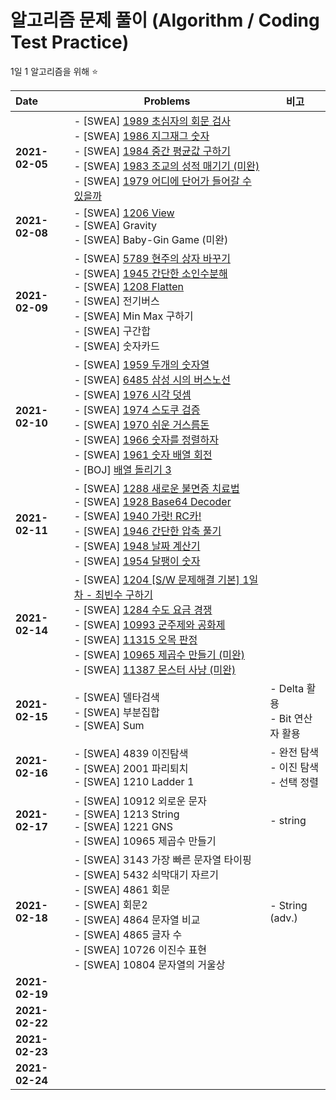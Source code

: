# **알고리즘** 문제 풀이 (Algorithm / Coding Test Practice)
1일 1 알고리즘을 위해 :star:

| Date           | Problems                                                     | 비고                                          |
| :------------- | ------------------------------------------------------------ | --------------------------------------------- |
| **2021-02-05** | - [SWEA] <a href="https://swexpertacademy.com/main/code/problem/problemDetail.do?problemLevel=2&contestProbId=AV5PyTLqAf4DFAUq&categoryId=AV5PyTLqAf4DFAUq&categoryType=CODE&problemTitle=&orderBy=FIRST_REG_DATETIME&selectCodeLang=ALL&select-1=2&pageSize=10&pageIndex=1">1989 초심자의 회문 검사</a><br />- [SWEA] <a href="https://swexpertacademy.com/main/code/problem/problemDetail.do?problemLevel=2&contestProbId=AV5PxmBqAe8DFAUq&categoryId=AV5PxmBqAe8DFAUq&categoryType=CODE&problemTitle=&orderBy=FIRST_REG_DATETIME&selectCodeLang=ALL&select-1=2&pageSize=10&pageIndex=1">1986 지그재그 숫자</a><br />- [SWEA] <a href="https://swexpertacademy.com/main/code/problem/problemDetail.do?problemLevel=2&contestProbId=AV5Pw_-KAdcDFAUq&categoryId=AV5Pw_-KAdcDFAUq&categoryType=CODE&problemTitle=&orderBy=FIRST_REG_DATETIME&selectCodeLang=ALL&select-1=2&pageSize=10&pageIndex=1">1984 중간 평균값 구하기</a><br />- [SWEA] <a href="https://swexpertacademy.com/main/code/problem/problemDetail.do?problemLevel=2&contestProbId=AV5PwGK6AcIDFAUq&categoryId=AV5PwGK6AcIDFAUq&categoryType=CODE&problemTitle=&orderBy=FIRST_REG_DATETIME&selectCodeLang=ALL&select-1=2&pageSize=10&pageIndex=1">1983 조교의 성적 매기기 (미완)</a><br />- [SWEA] <a href="https://swexpertacademy.com/main/code/problem/problemDetail.do?problemLevel=2&contestProbId=AV5PuPq6AaQDFAUq&categoryId=AV5PuPq6AaQDFAUq&categoryType=CODE&problemTitle=&orderBy=FIRST_REG_DATETIME&selectCodeLang=ALL&select-1=2&pageSize=10&pageIndex=1">1979 어디에 단어가 들어갈 수 있을까</a> |                                               |
| **2021-02-08** | - [SWEA] <a href="https://swexpertacademy.com/main/code/problem/problemDetail.do?contestProbId=AV134DPqAA8CFAYh&categoryId=AV134DPqAA8CFAYh&categoryType=CODE&problemTitle=1206&orderBy=FIRST_REG_DATETIME&selectCodeLang=ALL&select-1=&pageSize=10&pageIndex=1">1206 View</a><br />- [SWEA] Gravity<br />- [SWEA] Baby-Gin Game (미완) |                                               |
| **2021-02-09** | - [SWEA] <a href="https://swexpertacademy.com/main/talk/solvingClub/problemView.do?contestProbId=AWYygN36Qn8DFAVm&solveclubId=AXb6Hvx6u1QDFARR&problemBoxTitle=210209_Day_2&problemBoxCnt=6&probBoxId=AXeD276KVsoDFAS5">5789 현주의 상자 바꾸기</a><br />- [SWEA] <a href="https://swexpertacademy.com/main/talk/solvingClub/problemView.do?solveclubId=AXb6Hvx6u1QDFARR&contestProbId=AV5Pl0Q6ANQDFAUq&probBoxId=AXeD276KVsoDFAS5&type=PROBLEM&problemBoxTitle=210209_Day_2&problemBoxCnt=6">1945 간단한 소인수분해</a><br />- [SWEA] <a href="https://swexpertacademy.com/main/code/problem/problemDetail.do?contestProbId=AV139KOaABgCFAYh&categoryId=AV139KOaABgCFAYh&categoryType=CODE&problemTitle=1208&orderBy=FIRST_REG_DATETIME&selectCodeLang=ALL&select-1=&pageSize=10&pageIndex=1">1208 Flatten</a><br />- [SWEA] 전기버스<br />- [SWEA] Min Max 구하기<br />- [SWEA] 구간합<br />- [SWEA] 숫자카드 |                                               |
| **2021-02-10** | - [SWEA] <a href="https://swexpertacademy.com/main/talk/solvingClub/problemView.do?solveclubId=AXb6Hvx6u1QDFARR&contestProbId=AV5PpoFaAS4DFAUq&probBoxId=AXeJnWBqTBwDFAS5+&type=PROBLEM&problemBoxTitle=210210_Day_3&problemBoxCnt=++2+">1959 두개의 숫자열</a><br />- [SWEA] <a href="https://swexpertacademy.com/main/talk/solvingClub/problemView.do?solveclubId=AXb6Hvx6u1QDFARR&contestProbId=AWczm7QaACgDFAWn&probBoxId=AXeJnWBqTBwDFAS5+&type=PROBLEM&problemBoxTitle=210210_Day_3&problemBoxCnt=++2+">6485 삼성 시의 버스노선</a><br />- [SWEA] <a href="https://swexpertacademy.com/main/code/problem/problemDetail.do?problemLevel=2&contestProbId=AV5PttaaAZIDFAUq&categoryId=AV5PttaaAZIDFAUq&categoryType=CODE&problemTitle=&orderBy=FIRST_REG_DATETIME&selectCodeLang=ALL&select-1=2&pageSize=10&pageIndex=2">1976 시각 덧셈</a><br />- [SWEA] <a href="https://swexpertacademy.com/main/code/problem/problemDetail.do?problemLevel=2&contestProbId=AV5Psz16AYEDFAUq&categoryId=AV5Psz16AYEDFAUq&categoryType=CODE&problemTitle=&orderBy=FIRST_REG_DATETIME&selectCodeLang=ALL&select-1=2&pageSize=10&pageIndex=2">1974 스도쿠 검증</a><br />- [SWEA] <a href="https://swexpertacademy.com/main/code/problem/problemDetail.do?problemLevel=2&contestProbId=AV5PsIl6AXIDFAUq&categoryId=AV5PsIl6AXIDFAUq&categoryType=CODE&problemTitle=&orderBy=FIRST_REG_DATETIME&selectCodeLang=ALL&select-1=2&pageSize=10&pageIndex=2">1970 쉬운 거스름돈</a><br />- [SWEA] <a href="https://swexpertacademy.com/main/code/problem/problemDetail.do?problemLevel=2&contestProbId=AV5PrmyKAWEDFAUq&categoryId=AV5PrmyKAWEDFAUq&categoryType=CODE&problemTitle=&orderBy=FIRST_REG_DATETIME&selectCodeLang=ALL&select-1=2&pageSize=10&pageIndex=2">1966 숫자를 정렬하자</a><br />- [SWEA] <a href="https://swexpertacademy.com/main/code/problem/problemDetail.do?problemLevel=2&contestProbId=AV5Pq-OKAVYDFAUq&categoryId=AV5Pq-OKAVYDFAUq&categoryType=CODE&problemTitle=&orderBy=FIRST_REG_DATETIME&selectCodeLang=ALL&select-1=2&pageSize=10&pageIndex=2">1961 숫자 배열 회전</a><br />- [BOJ] <a href="https://www.acmicpc.net/problem/16935">배열 돌리기 3</a> |                                               |
| **2021-02-11** | - [SWEA] <a href="https://swexpertacademy.com/main/code/problem/problemDetail.do?problemLevel=2&contestProbId=AV18_yw6I9MCFAZN&categoryId=AV18_yw6I9MCFAZN&categoryType=CODE&problemTitle=&orderBy=FIRST_REG_DATETIME&selectCodeLang=ALL&select-1=2&pageSize=10&pageIndex=3">1288 새로운 불면증 치료법</a><br />- [SWEA] <a href="https://swexpertacademy.com/main/code/problem/problemDetail.do?problemLevel=2&contestProbId=AV5PR4DKAG0DFAUq&categoryId=AV5PR4DKAG0DFAUq&categoryType=CODE&problemTitle=&orderBy=FIRST_REG_DATETIME&selectCodeLang=ALL&select-1=2&pageSize=10&pageIndex=3">1928 Base64 Decoder</a><br />- [SWEA] <a href="https://swexpertacademy.com/main/code/problem/problemDetail.do?problemLevel=2&contestProbId=AV5PjMgaALgDFAUq&categoryId=AV5PjMgaALgDFAUq&categoryType=CODE&problemTitle=&orderBy=FIRST_REG_DATETIME&selectCodeLang=ALL&select-1=2&pageSize=10&pageIndex=3">1940 가랏! RC카!</a><br />- [SWEA] <a href="https://swexpertacademy.com/main/code/problem/problemDetail.do?problemLevel=2&contestProbId=AV5PmkDKAOMDFAUq&categoryId=AV5PmkDKAOMDFAUq&categoryType=CODE&problemTitle=&orderBy=FIRST_REG_DATETIME&selectCodeLang=ALL&select-1=2&pageSize=10&pageIndex=2">1946 간단한 압축 풀기</a><br />- [SWEA] <a href="https://swexpertacademy.com/main/code/problem/problemDetail.do?problemLevel=2&contestProbId=AV5PnnU6AOsDFAUq&categoryId=AV5PnnU6AOsDFAUq&categoryType=CODE&problemTitle=&orderBy=FIRST_REG_DATETIME&selectCodeLang=ALL&select-1=2&pageSize=10&pageIndex=2">1948 날짜 계산기</a><br />- [SWEA] <a href="https://swexpertacademy.com/main/code/problem/problemDetail.do?problemLevel=2&contestProbId=AV5PobmqAPoDFAUq&categoryId=AV5PobmqAPoDFAUq&categoryType=CODE&problemTitle=&orderBy=FIRST_REG_DATETIME&selectCodeLang=ALL&select-1=2&pageSize=10&pageIndex=2">1954 달팽이 숫자</a> |                                               |
| **2021-02-14** | - [SWEA] <a href="https://swexpertacademy.com/main/code/problem/problemDetail.do?problemLevel=2&contestProbId=AV13zo1KAAACFAYh&categoryId=AV13zo1KAAACFAYh&categoryType=CODE&problemTitle=&orderBy=FIRST_REG_DATETIME&selectCodeLang=ALL&select-1=2&pageSize=10&pageIndex=3">1204 [S/W 문제해결 기본] 1일차 - 최빈수 구하기</a><br />- [SWEA] <a href="https://swexpertacademy.com/main/code/problem/problemDetail.do?problemLevel=2&contestProbId=AV189xUaI8UCFAZN&categoryId=AV189xUaI8UCFAZN&categoryType=CODE&problemTitle=&orderBy=FIRST_REG_DATETIME&selectCodeLang=ALL&select-1=2&pageSize=10&pageIndex=3">1284 수도 요금 경쟁</a><br />- [SWEA] <a href="https://swexpertacademy.com/main/code/problem/problemDetail.do?problemLevel=3&contestProbId=AXXfloFa29EDFAST&categoryId=AXXfloFa29EDFAST&categoryType=CODE&problemTitle=&orderBy=FIRST_REG_DATETIME&selectCodeLang=ALL&select-1=3&pageSize=10&pageIndex=1">10993 군주제와 공화제</a><br />- [SWEA] <a href="https://swexpertacademy.com/main/code/problem/problemDetail.do?problemLevel=3&contestProbId=AXaSUPYqPYMDFASQ&categoryId=AXaSUPYqPYMDFASQ&categoryType=CODE&problemTitle=&orderBy=FIRST_REG_DATETIME&selectCodeLang=ALL&select-1=3&pageSize=10&pageIndex=1">11315 오목 판정</a><br />- [SWEA] <a href="https://swexpertacademy.com/main/code/problem/problemDetail.do?problemLevel=3&contestProbId=AXWXH_h695kDFAST&categoryId=AXWXH_h695kDFAST&categoryType=CODE&problemTitle=&orderBy=FIRST_REG_DATETIME&selectCodeLang=ALL&select-1=3&pageSize=10&pageIndex=1">10965 제곱수 만들기 (미완)</a><br />- [SWEA] <a href="https://swexpertacademy.com/main/code/problem/problemDetail.do?problemLevel=3&contestProbId=AXb6LR76vCcDFARR&categoryId=AXb6LR76vCcDFARR&categoryType=CODE&problemTitle=&orderBy=FIRST_REG_DATETIME&selectCodeLang=ALL&select-1=3&pageSize=10&pageIndex=1">11387 몬스터 사냥 (미완)</a> |                                               |
| **2021-02-15** | - [SWEA] 델타검색<br />- [SWEA] 부분집합<br />- [SWEA] Sum   | - Delta 활용<br />- Bit 연산자 활용           |
| **2021-02-16** | - [SWEA] 4839 이진탐색<br />- [SWEA] 2001 파리퇴치<br />- [SWEA] 1210 Ladder 1 | - 완전 탐색<br />- 이진 탐색<br />- 선택 정렬 |
| **2021-02-17** | - [SWEA] 10912 외로운 문자<br />- [SWEA] 1213 String<br />- [SWEA] 1221 GNS<br />- [SWEA] 10965 제곱수 만들기 | - string                                      |
| **2021-02-18** | - [SWEA] 3143 가장 빠른 문자열 타이핑<br />- [SWEA] 5432 쇠막대기 자르기<br />- [SWEA] 4861 회문<br />- [SWEA] 회문2<br />- [SWEA] 4864 문자열 비교<br />- [SWEA] 4865 글자 수<br />- [SWEA] 10726 이진수 표현<br />- [SWEA] 10804 문자열의 거울상 | - String (adv.)                               |
| **2021-02-19** |                                                              |                                               |
| **2021-02-22** |                                                              |                                               |
| **2021-02-23** |                                                              |                                               |
| **2021-02-24** |                                                              |                                               |

